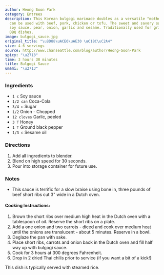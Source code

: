 ```yaml
---
author: Heong Soon Park
category: Entrees
description: This Korean bulgogi marinade doubles as a versatile "mother sauce" that
  can be used with beef, pork, chicken or tofu. The sweet and savory sauce features
  soy sauce, pear, onion, garlic and sesame. Traditionally used for grilled Korean
  BBQ dishes.
image: bulgogi_sauce.jpg
original_title: "\uBD88\uACE0\uAE30 \uC18C\uC2A4"
size: 4-6 servings
source: http://www.chanseattle.com/blog/author/Heong-Soon-Park
spicy: "\u2713"
time: 3 hours 30 minutes
title: Bulgogi Sauce
umami: "\u2713"
---
```

### Ingredients

* `1 c` Soy sauce
* `1/2 can` Coca-Cola
* `3/4 c` Sugar
* `1/2` Onion - Chopped
* `12 cloves` Garlic, peeled
* `3 T` Honey
* `1 T` Ground black pepper
* `1/3 c` Sesame oil

### Directions

1. Add all ingredients to blender.
2. Blend on high speed for 30 seconds.
3. Pour into storage container for future use.

### Notes

- This sauce is terrific for a slow braise using bone in, three pounds of beef short ribs cut 3" wide in a Dutch oven.

#### Cooking Instructions:

1. Brown the short ribs over medium high heat in the Dutch oven with a tablespoon of oil. Reserve the short ribs on a plate.
2. Add a one onion and two carrots - diced and cook over medium heat until the onions are translucent - about 5 minutes. Reserve in a bowl.
3. Deglaze the pan with sake.
4. Place short ribs, carrots and onion back in the Dutch oven and fill half way up with bulgogi sauce.
5. Cook for 3 hours at 300 degrees Fahrenheit.
6. Drop in 2 dried Thai chilis prior to service (if you want a bit of a kick!)

This dish is typically served with steamed rice.